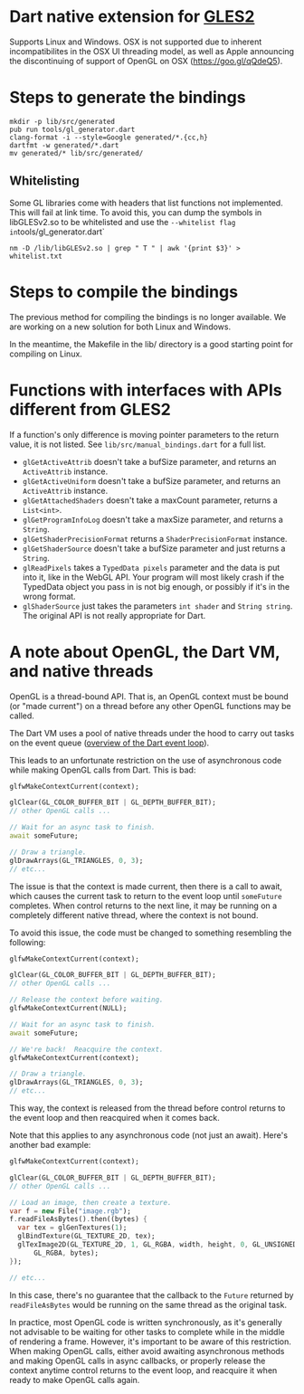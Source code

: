 # Dart native extension for [GLES2](https://www.khronos.org/opengles/2_X/)

Supports Linux and Windows. OSX is not supported due to inherent
incompatibilites in the OSX UI threading model, as well as Apple announcing the
discontinuing of support of OpenGL on OSX (https://goo.gl/qQdeQ5).

# Steps to generate the bindings

```shell
mkdir -p lib/src/generated
pub run tools/gl_generator.dart
clang-format -i --style=Google generated/*.{cc,h}
dartfmt -w generated/*.dart
mv generated/* lib/src/generated/
```

## Whitelisting

Some GL libraries come with headers that list functions not implemented. This
will fail at link time. To avoid this, you can dump the symbols in libGLESv2.so
to be whitelisted and use the `--whitelist flag in`tools/gl_generator.dart`

```shell
nm -D /lib/libGLESv2.so | grep " T " | awk '{print $3}' > whitelist.txt
```

# Steps to compile the bindings

The previous method for compiling the bindings is no longer available. We are
working on a new solution for both Linux and Windows.

In the meantime, the Makefile in the lib/ directory is a good starting point for
compiling on Linux.

# Functions with interfaces with APIs different from GLES2

If a function's only difference is moving pointer parameters to the return
value, it is not listed. See `lib/src/manual_bindings.dart` for a full list.

-   `glGetActiveAttrib` doesn't take a bufSize parameter, and returns an
    `ActiveAttrib` instance.
-   `glGetActiveUniform` doesn't take a bufSize parameter, and returns an
    `ActiveAttrib` instance.
-   `glGetAttachedShaders` doesn't take a maxCount parameter, returns a
    `List<int>`.
-   `glGetProgramInfoLog` doesn't take a maxSize parameter, and returns a
    `String`.
-   `glGetShaderPrecisionFormat` returns a `ShaderPrecisionFormat` instance.
-   `glGetShaderSource` doesn't take a bufSize parameter and just returns a
    `String`.
-   `glReadPixels` takes a `TypedData pixels` parameter and the data is put into
    it, like in the WebGL API. Your program will most likely crash if the
    TypedData object you pass in is not big enough, or possibly if it's in the
    wrong format.
-   `glShaderSource` just takes the parameters `int shader` and `String string`.
    The original API is not really appropriate for Dart.

# A note about OpenGL, the Dart VM, and native threads

OpenGL is a thread-bound API. That is, an OpenGL context must be bound (or "made
current") on a thread before any other OpenGL functions may be called.

The Dart VM uses a pool of native threads under the hood to carry out tasks on
the event queue
([overview of the Dart event loop](https://webdev.dartlang.org/articles/performance/event-loop)).

This leads to an unfortunate restriction on the use of asynchronous code while
making OpenGL calls from Dart. This is bad:

```dart
glfwMakeContextCurrent(context);

glClear(GL_COLOR_BUFFER_BIT | GL_DEPTH_BUFFER_BIT);
// other OpenGL calls ...

// Wait for an async task to finish.
await someFuture;

// Draw a triangle.
glDrawArrays(GL_TRIANGLES, 0, 3);
// etc...
```

The issue is that the context is made current, then there is a call to await,
which causes the current task to return to the event loop until `someFuture`
completes. When control returns to the next line, it may be running on a
completely different native thread, where the context is not bound.

To avoid this issue, the code must be changed to something resembling the
following:

```dart
glfwMakeContextCurrent(context);

glClear(GL_COLOR_BUFFER_BIT | GL_DEPTH_BUFFER_BIT);
// other OpenGL calls ...

// Release the context before waiting.
glfwMakeContextCurrent(NULL);

// Wait for an async task to finish.
await someFuture;

// We're back!  Reacquire the context.
glfwMakeContextCurrent(context);

// Draw a triangle.
glDrawArrays(GL_TRIANGLES, 0, 3);
// etc...
```

This way, the context is released from the thread before control returns to the
event loop and then reacquired when it comes back.

Note that this applies to any asynchronous code (not just an await). Here's
another bad example:

```dart
glfwMakeContextCurrent(context);

glClear(GL_COLOR_BUFFER_BIT | GL_DEPTH_BUFFER_BIT);
// other OpenGL calls ...

// Load an image, then create a texture.
var f = new File("image.rgb");
f.readFileAsBytes().then((bytes) {
  var tex = glGenTextures(1);
  glBindTexture(GL_TEXTURE_2D, tex);
  glTexImage2D(GL_TEXTURE_2D, 1, GL_RGBA, width, height, 0, GL_UNSIGNED_BYTE,
      GL_RGBA, bytes);
});

// etc...
```

In this case, there's no guarantee that the callback to the `Future` returned by
`readFileAsBytes` would be running on the same thread as the original task.

In practice, most OpenGL code is written synchronously, as it's generally not
advisable to be waiting for other tasks to complete while in the middle of
rendering a frame. However, it's important to be aware of this restriction. When
making OpenGL calls, either avoid awaiting asynchronous methods and making
OpenGL calls in async callbacks, or properly release the context anytime control
returns to the event loop, and reacquire it when ready to make OpenGL calls
again.
